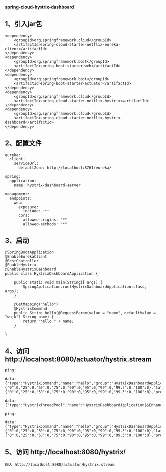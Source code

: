 **spring-cloud-hystrix-dashboard**

1、引入jar包
-   
    <dependency>
        <groupId>org.springframework.cloud</groupId>
        <artifactId>spring-cloud-starter-netflix-eureka-client</artifactId>
    </dependency>
    <dependency>
        <groupId>org.springframework.boot</groupId>
        <artifactId>spring-boot-starter-web</artifactId>
    </dependency>
    <dependency>
        <groupId>org.springframework.boot</groupId>
        <artifactId>spring-boot-starter-actuator</artifactId>
    </dependency>
    <dependency>
        <groupId>org.springframework.cloud</groupId>
        <artifactId>spring-cloud-starter-netflix-hystrix</artifactId>
    </dependency>
    <dependency>
        <groupId>org.springframework.cloud</groupId>
        <artifactId>spring-cloud-starter-netflix-hystrix-dashboard</artifactId>
    </dependency>
    
2、配置文件
- 
    eureka:
      client:
        serviceUrl:
          defaultZone: http://localhost:8761/eureka/
    
    spring:
      application:
        name: hystrix-dashboard-server
    
    management:
      endpoints:
        web:
          exposure:
            include: "*"
          cors:
            allowed-origins: "*"
            allowed-methods: "*"
    
3、启动
- 
    @SpringBootApplication
    @EnableEurekaClient
    @RestController
    @EnableHystrix
    @EnableHystrixDashboard
    public class HystrixDashboardApplication {
    
        public static void main(String[] args) {
            SpringApplication.run(HystrixDashboardApplication.class, args);
        }
    
        @GetMapping("hello")
        @HystrixCommand
        public String hello(@RequestParam(value = "name", defaultValue = "wujk") String name) {
            return "hello " + name;
        }
    
    }
    
4、访问 http://localhost:8080/actuator/hystrix.stream
-
    ping: 
    
    data: {"type":"HystrixCommand","name":"hello","group":"HystrixDashboardApplication$$EnhancerBySpringCGLIB$$6bba6315","currentTime":1570687424680,"isCircuitBreakerOpen":false,"errorPercentage":0,"errorCount":0,"requestCount":0,"rollingCountBadRequests":0,"rollingCountCollapsedRequests":0,"rollingCountEmit":0,"rollingCountExceptionsThrown":0,"rollingCountFailure":0,"rollingCountFallbackEmit":0,"rollingCountFallbackFailure":0,"rollingCountFallbackMissing":0,"rollingCountFallbackRejection":0,"rollingCountFallbackSuccess":0,"rollingCountResponsesFromCache":0,"rollingCountSemaphoreRejected":0,"rollingCountShortCircuited":0,"rollingCountSuccess":0,"rollingCountThreadPoolRejected":0,"rollingCountTimeout":0,"currentConcurrentExecutionCount":0,"rollingMaxConcurrentExecutionCount":0,"latencyExecute_mean":0,"latencyExecute":{"0":0,"25":0,"50":0,"75":0,"90":0,"95":0,"99":0,"99.5":0,"100":0},"latencyTotal_mean":0,"latencyTotal":{"0":0,"25":0,"50":0,"75":0,"90":0,"95":0,"99":0,"99.5":0,"100":0},"propertyValue_circuitBreakerRequestVolumeThreshold":20,"propertyValue_circuitBreakerSleepWindowInMilliseconds":5000,"propertyValue_circuitBreakerErrorThresholdPercentage":50,"propertyValue_circuitBreakerForceOpen":false,"propertyValue_circuitBreakerForceClosed":false,"propertyValue_circuitBreakerEnabled":true,"propertyValue_executionIsolationStrategy":"THREAD","propertyValue_executionIsolationThreadTimeoutInMilliseconds":1000,"propertyValue_executionTimeoutInMilliseconds":1000,"propertyValue_executionIsolationThreadInterruptOnTimeout":true,"propertyValue_executionIsolationThreadPoolKeyOverride":null,"propertyValue_executionIsolationSemaphoreMaxConcurrentRequests":10,"propertyValue_fallbackIsolationSemaphoreMaxConcurrentRequests":10,"propertyValue_metricsRollingStatisticalWindowInMilliseconds":10000,"propertyValue_requestCacheEnabled":true,"propertyValue_requestLogEnabled":true,"reportingHosts":1,"threadPool":"HystrixDashboardApplication$$EnhancerBySpringCGLIB$$6bba6315"}
    
    data: {"type":"HystrixThreadPool","name":"HystrixDashboardApplication$$EnhancerBySpringCGLIB$$6bba6315","currentTime":1570687424680,"currentActiveCount":0,"currentCompletedTaskCount":30,"currentCorePoolSize":10,"currentLargestPoolSize":10,"currentMaximumPoolSize":10,"currentPoolSize":10,"currentQueueSize":0,"currentTaskCount":30,"rollingCountThreadsExecuted":0,"rollingMaxActiveThreads":0,"rollingCountCommandRejections":0,"propertyValue_queueSizeRejectionThreshold":5,"propertyValue_metricsRollingStatisticalWindowInMilliseconds":10000,"reportingHosts":1}
    
    ping: 
    
    data: {"type":"HystrixCommand","name":"hello","group":"HystrixDashboardApplication$$EnhancerBySpringCGLIB$$6bba6315","currentTime":1570687425180,"isCircuitBreakerOpen":false,"errorPercentage":0,"errorCount":0,"requestCount":0,"rollingCountBadRequests":0,"rollingCountCollapsedRequests":0,"rollingCountEmit":0,"rollingCountExceptionsThrown":0,"rollingCountFailure":0,"rollingCountFallbackEmit":0,"rollingCountFallbackFailure":0,"rollingCountFallbackMissing":0,"rollingCountFallbackRejection":0,"rollingCountFallbackSuccess":0,"rollingCountResponsesFromCache":0,"rollingCountSemaphoreRejected":0,"rollingCountShortCircuited":0,"rollingCountSuccess":0,"rollingCountThreadPoolRejected":0,"rollingCountTimeout":0,"currentConcurrentExecutionCount":0,"rollingMaxConcurrentExecutionCount":0,"latencyExecute_mean":0,"latencyExecute":{"0":0,"25":0,"50":0,"75":0,"90":0,"95":0,"99":0,"99.5":0,"100":0},"latencyTotal_mean":0,"latencyTotal":{"0":0,"25":0,"50":0,"75":0,"90":0,"95":0,"99":0,"99.5":0,"100":0},"propertyValue_circuitBreakerRequestVolumeThreshold":20,"propertyValue_circuitBreakerSleepWindowInMilliseconds":5000,"propertyValue_circuitBreakerErrorThresholdPercentage":50,"propertyValue_circuitBreakerForceOpen":false,"propertyValue_circuitBreakerForceClosed":false,"propertyValue_circuitBreakerEnabled":true,"propertyValue_executionIsolationStrategy":"THREAD","propertyValue_executionIsolationThreadTimeoutInMilliseconds":1000,"propertyValue_executionTimeoutInMilliseconds":1000,"propertyValue_executionIsolationThreadInterruptOnTimeout":true,"propertyValue_executionIsolationThreadPoolKeyOverride":null,"propertyValue_executionIsolationSemaphoreMaxConcurrentRequests":10,"propertyValue_fallbackIsolationSemaphoreMaxConcurrentRequests":10,"propertyValue_metricsRollingStatisticalWindowInMilliseconds":10000,"propertyValue_requestCacheEnabled":true,"propertyValue_requestLogEnabled":true,"reportingHosts":1,"threadPool":"HystrixDashboardApplication$$EnhancerBySpringCGLIB$$6bba6315"}

5、访问 http://localhost:8080/hystrix/
-
    输入 http://localhost:8080/actuator/hystrix.stream
